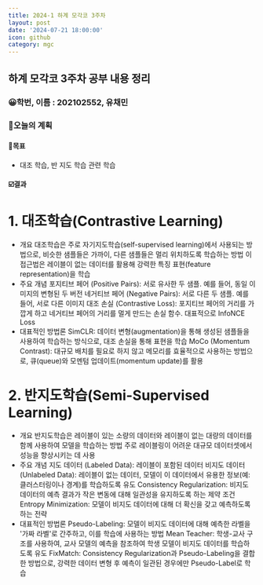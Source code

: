 ```yaml
---
title: 2024-1 하계 모각코 3주차
layout: post
date: '2024-07-21 18:00:00'
icon: github
category: mgc
---
```


## 하계 모각코 3주차 공부 내용 정리
### 😀학번, 이름 : 202102552, 유채민

### 🎯오늘의 계획
#### 🎡목표
- 대조 학습, 반 지도 학습 관련 학습

#### ☑️결과
# 1. 대조학습(Contrastive Learning)
 - 개요
대조학습은 주로 자기지도학습(self-supervised learning)에서 사용되는 방법으로, 비슷한 샘플들은 가까이, 다른 샘플들은 멀리 위치하도록 학습하는 방법
이 접근법은 레이블이 없는 데이터를 활용해 강력한 특징 표현(feature representation)을 학습
 - 주요 개념
포지티브 페어 (Positive Pairs): 서로 유사한 두 샘플. 예를 들어, 동일 이미지의 변형된 두 버전
네거티브 페어 (Negative Pairs): 서로 다른 두 샘플. 예를 들어, 서로 다른 이미지
대조 손실 (Contrastive Loss): 포지티브 페어의 거리를 가깝게 하고 네거티브 페어의 거리를 멀게 만드는 손실 함수. 대표적으로 InfoNCE Loss
 - 대표적인 방법론
SimCLR: 데이터 변형(augmentation)을 통해 생성된 샘플들을 사용하여 학습하는 방식으로, 대조 손실을 통해 표현을 학습
MoCo (Momentum Contrast): 대규모 배치를 필요로 하지 않고 메모리를 효율적으로 사용하는 방법으로, 큐(queue)와 모멘텀 업데이트(momentum update)를 활용
# 2. 반지도학습(Semi-Supervised Learning)
 - 개요
반지도학습은 레이블이 있는 소량의 데이터와 레이블이 없는 대량의 데이터를 함께 사용하여 모델을 학습하는 방법
주로 레이블링이 어려운 대규모 데이터셋에서 성능을 향상시키는 데 사용
 - 주요 개념
지도 데이터 (Labeled Data): 레이블이 포함된 데이터
비지도 데이터 (Unlabeled Data): 레이블이 없는 데이터, 모델이 이 데이터에서 유용한 정보(예: 클러스터링이나 경계)를 학습하도록 유도
Consistency Regularization: 비지도 데이터의 예측 결과가 작은 변동에 대해 일관성을 유지하도록 하는 제약 조건
Entropy Minimization: 모델이 비지도 데이터에 대해 더 확신을 갖고 예측하도록 하는 전략
 - 대표적인 방법론
Pseudo-Labeling: 모델이 비지도 데이터에 대해 예측한 라벨을 '가짜 라벨'로 간주하고, 이를 학습에 사용하는 방법
Mean Teacher: 학생-교사 구조를 사용하여, 교사 모델의 예측을 참조하여 학생 모델이 비지도 데이터를 학습하도록 유도
FixMatch: Consistency Regularization과 Pseudo-Labeling을 결합한 방법으로, 강력한 데이터 변형 후 예측이 일관된 경우에만 Pseudo-Label로 학습
